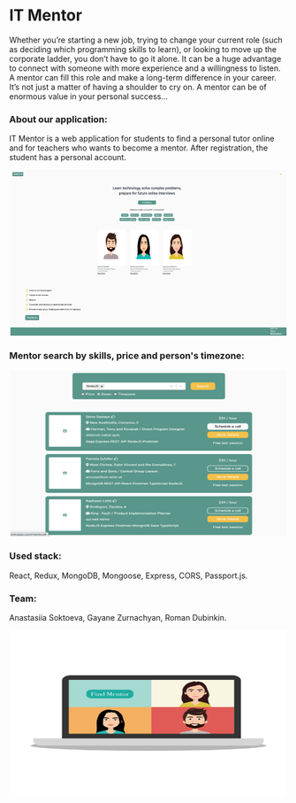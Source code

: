 #  IT Mentor
Whether you’re starting a new job, trying to change your current role (such as deciding which programming skills to learn), or looking to move up the corporate ladder, you don’t have to go it alone. It can be a huge advantage to connect with someone with more experience and a willingness to listen. \
A mentor can fill this role and make a long-term difference in your career.
It’s not just a matter of having a shoulder to cry on. A mentor can be of enormous value in your personal success...

### About our application:
 IT Mentor is a web application for students to find a personal tutor online and for teachers who wants to become a mentor.
After registration, the student has a personal account.

<p align="center">
  <img width="500" height="300" src="https://github.com/anastasiiasok/IT-Mentor/blob/main/client/public/web.png">
</p>


### Mentor search by skills, price and person's timezone:

<p align="center">
  <img width="500" height="300" src="https://github.com/anastasiiasok/IT-Mentor/blob/main/client/public/data.png">
</p>


### Used stack: 
 React, Redux, MongoDB, Mongoose, Express, CORS, Passport.js. 

### Team:
Anastasiia Soktoeva,
Gayane Zurnachyan,
Roman Dubinkin.
<p align="center">
  <img width="500" height="300" src="https://github.com/anastasiiasok/IT-Mentor/blob/main/client/public/us.png">
</p>
